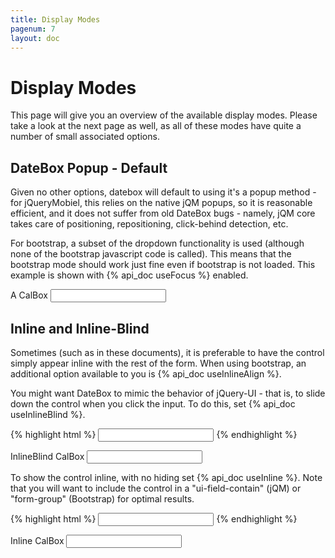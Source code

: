 ```yaml
---
title: Display Modes
pagenum: 7
layout: doc
---
```


# Display Modes
This page will give you an overview of the available display modes.  Please take
a look at the next page as well, as all of these modes have  quite a number of small
associated options.

## DateBox Popup - Default
Given no other options, datebox will default to using it's a popup method - for jQueryMobiel,
this relies on the native jQM popups, so it is reasonable efficient, and it does not suffer 
from old DateBox bugs - namely, jQM core takes care of positioning, repositioning, 
click-behind detection, etc.

For bootstrap, a subset of the dropdown functionality is used (although none of the bootstrap
javascript code is called). This means that the bootstrap mode should work just fine even if 
bootstrap is not loaded.  This example is shown with {% api_doc useFocus %} enabled.
	
<div class="form-group">
	<label for="ex1">A CalBox</label>
	<input id="ex1" type="text" class="form-control" data-role="datebox" data-options='{"mode":"calbox", "useFocus":true}'>
</div>

## Inline and Inline-Blind
Sometimes (such as in these documents), it is preferable to have the control simply
appear inline with the rest of the form. When using bootstrap, an additional option
available to you is {% api_doc useInlineAlign %}.

You might want DateBox to mimic the behavior of jQuery-UI - that is, to slide
down the control when you click the input.  To do this, set {% api_doc useInlineBlind %}.

{% highlight html %}
<input type="text" data-role="datebox" data-options='{"mode":"calbox", "useInlineBlind":true}'>
{% endhighlight %}

<div class="form-group">
	<label for="in2">InlineBlind CalBox</label>
	<input type="text" id="in2" class="form-control" data-role="datebox" data-options='{"mode":"calbox", "useInlineBlind":true, "useInlineAlign": "right", "useFocus":true}'>
</div>


To show the control inline, with no hiding set {% api_doc useInline %}.  Note that you will want to
include the control in a "ui-field-contain" (jQM) or "form-group" (Bootstrap) for optimal results.

{% highlight html %}
<input type="text" data-role="datebox" data-options='{"mode":"calbox", "useInline":true}'>
{% endhighlight %}

<div class="form-group">
	<label for="in1">Inline CalBox</label>
	<input id="in1" type="text" class="form-control" data-role="datebox" data-options='{"mode":"calbox", "useInlineAlign": "center", "useInline": true}'>
</div>
